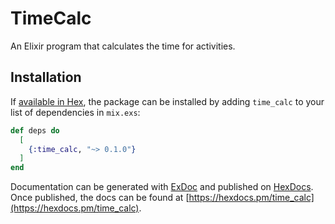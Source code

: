 # TimeCalc

An Elixir program that calculates the time for activities.

## Installation

If [available in Hex](https://hex.pm/docs/publish), the package can be installed
by adding `time_calc` to your list of dependencies in `mix.exs`:

```elixir
def deps do
  [
    {:time_calc, "~> 0.1.0"}
  ]
end
```

Documentation can be generated with [ExDoc](https://github.com/elixir-lang/ex_doc)
and published on [HexDocs](https://hexdocs.pm). Once published, the docs can
be found at [https://hexdocs.pm/time_calc](https://hexdocs.pm/time_calc).

